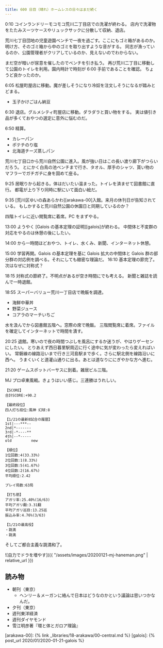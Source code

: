 ```yaml
---
title: 600 日目（晴れ）ホームレスの日々はまだ続く
---
```


0:10 コインランドリーモコモコ荒川二丁目店での洗濯が終わる。
店内で洗濯物をたたみスーツケースやリュックサックに分散して収納、退店。

荒川七丁目団地の児童遊園ベンチで一夜を過ごす。ここにもゴミ箱があるのか。
明け方、そのゴミ箱から中のゴミを取り出すような音がする。
同志が漁っているのか、公園管理者がクリアしているのか、見えないのでわからない。

まだ空が暗いが尿意を催したのでベンチを引き払う。
再び荒川二丁目に移動して公園のトイレを利用。園内時計で時刻が 6:00 手前であることを確認。
ちょうど良かったのか。

6:05 松屋町屋店に移動。魔が差しそうになり冷奴を注文しそうになるが踏みとどまる。

* 玉子かけごはん納豆

6:30 退店。グルメシティ町屋店に移動。ダラダラと買い物をする。
実は値引き品が多くておやつの選定に意外に悩むのだ。

6:50 精算。

* カレーパン
* ポテチのり塩
* 北海道チーズ蒸しパン

荒川七丁目口から荒川自然公園に進入。風が強い日はこの長い渡り廊下がつらいだろう。
とにかく白鳥の池ベンチまで行き、タオル、厚手のシャツ、貰い物のマフラーでガチガチに身を固めて座る。

9:25 居眠りから起きる。体はだいたい温まった。トイレを済ませて図書館に直行。
都電が上り下り同時に駅にいて面白い絵だ。

9:35 [荒川区ゆいの森あらかわ][arakawa-00]入館。来月の休刊日が告知されている。
もしかすると荒川自然公園の休園日と同期しているのか？

四階トイレに近い閲覧席に着席。PC をまずやる。

13:00 ようやく [Galois の基本定理の証明][galois]が終わる。
中間体と不変群の対応をやるのは休憩の後にしたい。

14:00 から一時間ほどおやつ、トイレ、水くみ、新聞、インターネット休憩。

15:00 学習再開。Galois の基本定理を基に Galois 拡大の中間体と
Galois 群の部分群の対応例を調べる。それにしても緻密な理論だ。
16:10 基本定理の節完了。次はなぜに対称式？

18:15 対称式の節終了。不明点があるが空き時間にでも考える。
新聞と雑誌を読んで一時退館。

18:55 スーパーバリュー荒川一丁目店で晩飯を調達。

* 海鮮中華丼
* 野菜ジュース
* コアラのマーチいちご

水を汲んでから図書館五階へ。窓際の席で晩飯。
三階閲覧席に着席。ファイルを確定してインターネットで時間を潰す。

20:25 退館。寒いので夜の時間つぶしを風呂にするか迷うが、やはりゲーセンにしたい。
とりあえず西日暮里駅周辺に行く途中に気が変わったら変えればいい。
常磐線の線路沿いまで行き三河島駅まで歩く。さらに駅北側を線路沿いに西へ。
うまくいくと道灌山通りに出る。あとは道なりににぎやかな方へ進む。

21:20 ゲームスポットバーサスに到着。雑居ビル三階。

MJ プロ卓東風戦。きょうはいい感じ。三連勝はうれしい。

```text
【SCORE】
合計SCORE:+90.2

【最終段位】
四人打ち段位:風神 幻球:8

【1/21の最新8試合の履歴】
1st|---***--
2nd|*-------
3rd|-*----**
4th|--*-----
old         new

【順位】
1位回数:4(33.33%)
2位回数:1(8.33%)
3位回数:5(41.67%)
4位回数:2(16.67%)
平均順位:2.42

プレイ局数:63局

【打ち筋】
アガリ率:25.40%(16/63)
平均アガリ翻:3.31翻
平均アガリ巡目:13.25巡
振込み率:4.76%(3/63)

【1/21の最高役】
・跳満
・跳満
```

そしてご都合主義な跳満和了。

![自力でドラを増やす]({{ "/assets/images/20200121-mj-haneman.png" | relative_url }})

## 読み物

* 朝刊（東京）
  * ヘンリー＆メーガンに絡んで日本はどうなのかという議論は思いつかなんだ。
* 夕刊（東京）
* 週刊東洋経済
* 週刊ダイヤモンド
* 雪江明彦著『環と体とガロア理論』

[arakawa-00]: {% link _libraries/18-arakawa/00-central.md %}
[galois]: {% post_url 2020/01/2020-01-21-galois %}
